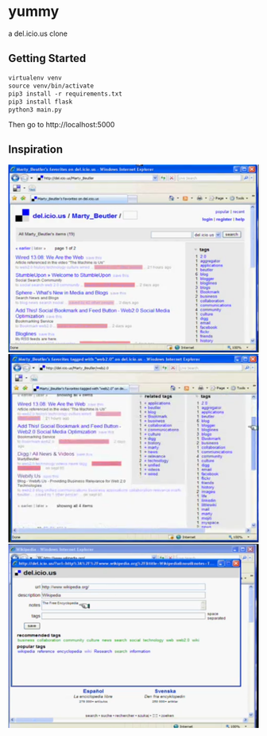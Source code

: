 # yummy
a del.icio.us clone

## Getting Started 

```
virtualenv venv
source venv/bin/activate
pip3 install -r requirements.txt
pip3 install flask
python3 main.py
```

Then go to http://localhost:5000


## Inspiration

![Root View](root.png)
![Tag View](tag.png)
![Tag Dialog](tag_dialog.png)
